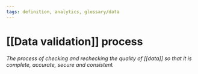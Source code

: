 ```yaml
---
tags: definition, analytics, glossary/data
---
```

#  [[Data validation]] process
*The process of checking and rechecking the quality of [[data]] so that it is complete, accurate, secure and consisten*t